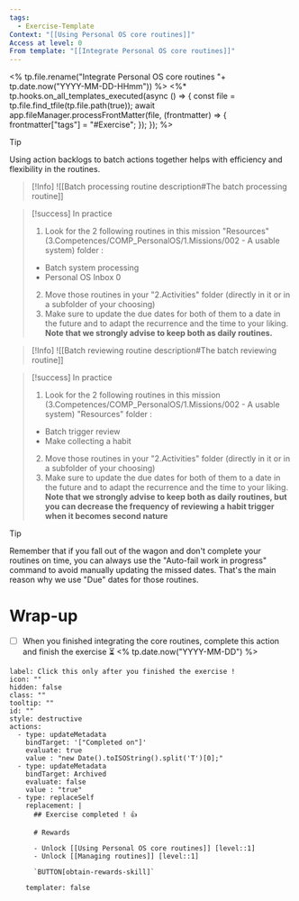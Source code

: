 ```yaml
---
tags:
  - Exercise-Template
Context: "[[Using Personal OS core routines]]"
Access at level: 0
From template: "[[Integrate Personal OS core routines]]"
---
```

<% tp.file.rename("Integrate Personal OS core routines "+ tp.date.now("YYYY-MM-DD-HHmm")) %>
<%* tp.hooks.on_all_templates_executed(async () => {
  const file = tp.file.find_tfile(tp.file.path(true));
  await app.fileManager.processFrontMatter(file, (frontmatter) => {
    frontmatter["tags"] = "#Exercise";
  });
}); 
%>
> [!tip]  
>Using action backlogs to batch actions together helps with efficiency and flexibility in the routines. 

>[!Info] 
>![[Batch processing routine description#The batch processing routine]]

> [!success] In practice
> 1. Look for the 2 following routines in this mission "Resources" (3.Competences/COMP_PersonalOS/1.Missions/002 - A usable system) folder : 
> 	- Batch system processing 
> 	- Personal OS Inbox 0
> 2. Move those routines in your "2.Activities" folder (directly in it or in a subfolder of your choosing)
> 3. Make sure to update the due dates for both of them to a date in the future and to adapt the recurrence and the time to your liking. **Note that we strongly advise to keep both as daily routines.**  

>[!Info] 
>![[Batch reviewing routine description#The batch reviewing routine]]

> [!success] In practice
> 1. Look for the 2 following routines in this mission (3.Competences/COMP_PersonalOS/1.Missions/002 - A usable system) "Resources" folder  : 
> 	- Batch trigger review 
> 	- Make collecting a habit
> 2. Move those routines in your "2.Activities" folder (directly in it or in a subfolder of your choosing)
> 3. Make sure to update the due dates for both of them to a date in the future and to adapt the recurrence and the time to your liking. **Note that we strongly advise to keep both as daily routines, but you can decrease the frequency of reviewing a habit trigger when it becomes second nature**

> [!tip]  
>Remember that if you fall out of the wagon and don't complete your routines on time, you can always use the "Auto-fail work in progress" command to avoid manually updating the missed dates. That's the main reason why we use "Due" dates for those routines. 

# Wrap-up

- [ ] When you finished integrating the core routines, complete this action and finish the exercise ⏳ <% tp.date.now("YYYY-MM-DD") %>

```meta-bind-button
label: Click this only after you finished the exercise !
icon: ""
hidden: false
class: ""
tooltip: ""
id: ""
style: destructive
actions:
  - type: updateMetadata
    bindTarget: '["Completed on"]'
    evaluate: true
    value : "new Date().toISOString().split('T')[0];" 
  - type: updateMetadata
    bindTarget: Archived
    evaluate: false
    value : "true" 
  - type: replaceSelf
    replacement: |
      ## Exercise completed ! 👍 
      
      # Rewards
      
      - Unlock [[Using Personal OS core routines]] [level::1]
      - Unlock [[Managing routines]] [level::1]
      
      `BUTTON[obtain-rewards-skill]`
      
    templater: false
```
